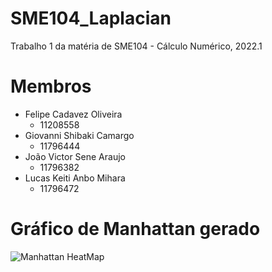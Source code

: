 # SME104_Laplacian
Trabalho 1 da matéria de SME104 - Cálculo Numérico, 2022.1

# Membros

- Felipe Cadavez Oliveira
  - 11208558
- Giovanni Shibaki Camargo
  - 11796444
- João Victor Sene Araujo
  - 11796382
- Lucas Keiti Anbo Mihara
  - 11796472

# Gráfico de Manhattan gerado

![Manhattan HeatMap](./Manhatan2.png)
